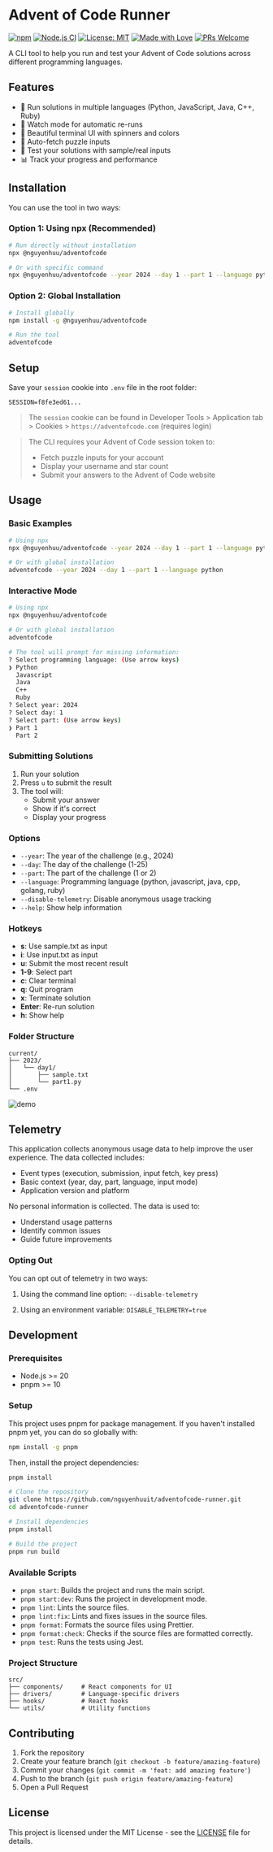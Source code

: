# Advent of Code Runner

[![npm](https://img.shields.io/npm/v/@nguyenhuu/adventofcode?color=lightgreen&label=npm&logo=npm&style=flat)](https://www.npmjs.com/package/@nguyenhuu/adventofcode)
[![Node.js CI](https://github.com/nguyenhuuit/adventofcode-runner/actions/workflows/publish-canary.yml/badge.svg)](https://github.com/nguyenhuuit/adventofcode-runner/actions/workflows/publish-canary.yml)
[![License: MIT](https://img.shields.io/badge/License-MIT-blue.svg)](https://opensource.org/licenses/MIT)
[![Made with Love](https://img.shields.io/badge/Made%20with-❤️-red.svg)](https://github.com/nguyenhuuit/adventofcode-runner)
[![PRs Welcome](https://img.shields.io/badge/PRs-Welcome!-6f42c1?style=flat&logo=github&logoColor=white)](https://github.com/nguyenhuuit/adventofcode-runner/pulls)

A CLI tool to help you run and test your Advent of Code solutions across different programming languages.

## Features

- 🚀 Run solutions in multiple languages (Python, JavaScript, Java, C++, Ruby)
- 🔄 Watch mode for automatic re-runs
- 🎨 Beautiful terminal UI with spinners and colors
- 📡 Auto-fetch puzzle inputs
- 🧪 Test your solutions with sample/real inputs
- 📊 Track your progress and performance

## Installation

You can use the tool in two ways:

### Option 1: Using npx (Recommended)
```bash
# Run directly without installation
npx @nguyenhuu/adventofcode

# Or with specific command
npx @nguyenhuu/adventofcode --year 2024 --day 1 --part 1 --language python
```

### Option 2: Global Installation
```bash
# Install globally
npm install -g @nguyenhuu/adventofcode

# Run the tool
adventofcode
```

## Setup

Save your `session` cookie into `.env` file in the root folder:
```
SESSION=f8fe3ed61...
```

> The `session` cookie can be found in Developer Tools > Application tab > Cookies > `https://adventofcode.com` (requires login)

> The CLI requires your Advent of Code session token to:
> - Fetch puzzle inputs for your account
> - Display your username and star count
> - Submit your answers to the Advent of Code website

## Usage

### Basic Examples

```bash
# Using npx
npx @nguyenhuu/adventofcode --year 2024 --day 1 --part 1 --language python

# Or with global installation
adventofcode --year 2024 --day 1 --part 1 --language python
```

### Interactive Mode

```bash
# Using npx
npx @nguyenhuu/adventofcode

# Or with global installation
adventofcode

# The tool will prompt for missing information:
? Select programming language: (Use arrow keys)
❯ Python 
  Javascript 
  Java 
  C++ 
  Ruby
? Select year: 2024
? Select day: 1
? Select part: (Use arrow keys)
❯ Part 1 
  Part 2 
```

### Submitting Solutions

1. Run your solution
2. Press `u` to submit the result
3. The tool will:
   - Submit your answer
   - Show if it's correct
   - Display your progress

### Options

- `--year`: The year of the challenge (e.g., 2024)
- `--day`: The day of the challenge (1-25)
- `--part`: The part of the challenge (1 or 2)
- `--language`: Programming language (python, javascript, java, cpp, golang, ruby)
- `--disable-telemetry`: Disable anonymous usage tracking
- `--help`: Show help information

### Hotkeys

- **s**: Use sample.txt as input
- **i**: Use input.txt as input
- **u**: Submit the most recent result
- **1-9**: Select part
- **c**: Clear terminal
- **q**: Quit program
- **x**: Terminate solution
- **Enter**: Re-run solution
- **h**: Show help

### Folder Structure

```
current/
├── 2023/
│   └── day1/
│       ├── sample.txt
│       └── part1.py
└── .env
```

![demo](https://cdn.huu.app/images/adventofcode-runner.png)

## Telemetry

This application collects anonymous usage data to help improve the user experience. The data collected includes:

- Event types (execution, submission, input fetch, key press)
- Basic context (year, day, part, language, input mode)
- Application version and platform

No personal information is collected. The data is used to:
- Understand usage patterns
- Identify common issues
- Guide future improvements

### Opting Out

You can opt out of telemetry in two ways:

1. Using the command line option: `--disable-telemetry`

2. Using an environment variable: `DISABLE_TELEMETRY=true`

## Development

### Prerequisites

- Node.js >= 20
- pnpm >= 10

### Setup

This project uses pnpm for package management. If you haven't installed pnpm yet, you can do so globally with:

```bash
npm install -g pnpm
```

Then, install the project dependencies:

```bash
pnpm install
```

```bash
# Clone the repository
git clone https://github.com/nguyenhuuit/adventofcode-runner.git
cd adventofcode-runner

# Install dependencies
pnpm install

# Build the project
pnpm run build
```

### Available Scripts

- `pnpm start`: Builds the project and runs the main script.
- `pnpm start:dev`: Runs the project in development mode.
- `pnpm lint`: Lints the source files.
- `pnpm lint:fix`: Lints and fixes issues in the source files.
- `pnpm format`: Formats the source files using Prettier.
- `pnpm format:check`: Checks if the source files are formatted correctly.
- `pnpm test`: Runs the tests using Jest.

### Project Structure

```
src/
├── components/     # React components for UI
├── drivers/        # Language-specific drivers
├── hooks/          # React hooks
└── utils/          # Utility functions
```

## Contributing

1. Fork the repository
2. Create your feature branch (`git checkout -b feature/amazing-feature`)
3. Commit your changes (`git commit -m 'feat: add amazing feature'`)
4. Push to the branch (`git push origin feature/amazing-feature`)
5. Open a Pull Request

## License

This project is licensed under the MIT License - see the [LICENSE](LICENSE) file for details.
